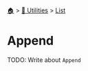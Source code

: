 <!--startTocHeader-->
[🏠](../../README.md) > [🔧 Utilities](../README.md) > [List](README.md)
# Append
<!--endTocHeader-->

TODO: Write about `Append`

<!--startTocSubTopic-->
<!--endTocSubTopic-->